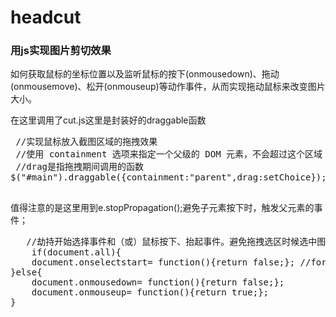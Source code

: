 # headcut
<h3>用js实现图片剪切效果</h3>
<p>如何获取鼠标的坐标位置以及监听鼠标的按下(onmousedown)、拖动(onmousemove)、松开(onmouseup)等动作事件，从而实现拖动鼠标来改变图片大小。</p>
<p>在这里调用了cut.js这里是封装好的draggable函数
<pre>
 //实现鼠标放入截图区域的拖拽效果
 //使用 containment 选项来指定一个父级的 DOM 元素，不会超过这个区域
 //drag是指拖拽期间调用的函数
$("#main").draggable({containment:"parent",drag:setChoice});
 </pre></p>
<p>值得注意的是这里用到e.stopPropagation();避免子元素按下时，触发父元素的事件；
<pre>	//劫持开始选择事件和（或）鼠标按下、抬起事件。避免拖拽选区时候选中图片
	if(document.all){
    document.onselectstart= function(){return false;}; //for ie
}else{
    document.onmousedown= function(){return false;};
    document.onmouseup= function(){return true;};
}</pre>
</p>
